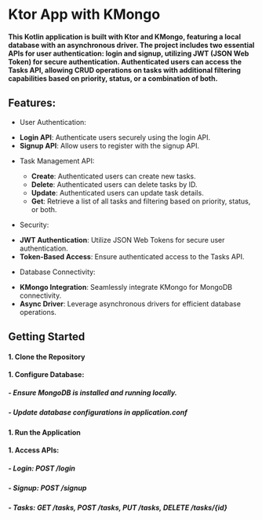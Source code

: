 # Ktor App with KMongo

#### This Kotlin application is built with Ktor and KMongo, featuring a local database with an asynchronous driver. The project includes two essential APIs for user authentication: login and signup, utilizing JWT (JSON Web Token) for secure authentication. Authenticated users can access the Tasks API, allowing CRUD operations on tasks with additional filtering capabilities based on priority, status, or a combination of both.

## Features:

+ User Authentication:
 - **Login API**: Authenticate users securely using the login API.
 - **Signup API**: Allow users to register with the signup API.

+ Task Management API:
  - **Create**: Authenticated users can create new tasks.
  - **Delete**: Authenticated users can delete tasks by ID.
  - **Update**: Authenticated users can update task details.
  - **Get**: Retrieve a list of all tasks and filtering based on priority, status, or both.

 + Security:
  - **JWT Authentication**: Utilize JSON Web Tokens for secure user authentication.
  - **Token-Based Access**: Ensure authenticated access to the Tasks API.

 + Database Connectivity:
  - **KMongo Integration**: Seamlessly integrate KMongo for MongoDB connectivity.
  - **Async Driver**: Leverage asynchronous drivers for efficient database operations.

## Getting Started

#### **1. Clone the Repository**
#### **1. Configure Database**:
#####  - Ensure MongoDB is installed and running locally.
#####  - Update database configurations in application.conf
#### **1. Run the Application**
#### **1. Access APIs**:
#####  - Login: POST /login
#####  - Signup: POST /signup
#####  - Tasks: GET /tasks, POST /tasks, PUT /tasks, DELETE /tasks/{id}
